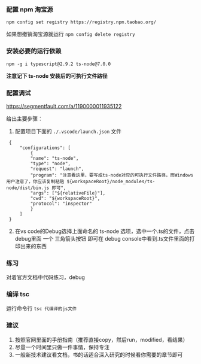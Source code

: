 ### 配置 npm 淘宝源
```
npm config set registry https://registry.npm.taobao.org/
```
如果想撤销淘宝源就运行 `npm config delete registry`

### 安装必要的运行依赖
```
npm -g i typescript@2.9.2 ts-node@7.0.0
```
**注意记下 ts-node 安装后的可执行文件路径**


### 配置调试
https://segmentfault.com/a/1190000011935122

给出主要步骤：
1. 配置项目下面的 `./.vscode/launch.json` 文件
```
 {
     "configurations": [
         {
         "name": "ts-node",
         "type": "node",
         "request": "launch",
         "program": "注意看这里，要写成ts-node对应的可执行文件路径，而Windows 用户注意了，你应该复制粘贴 ${workspaceRoot}/node_modules/ts-node/dist/bin.js 即可",
         "args": ["${relativeFile}"],
         "cwd": "${workspaceRoot}",
         "protocol": "inspector"
         }
     ]
 }
```
2. 在vs code的Debug选择上面命名的 ts-node 选项，选中一个.ts的文件，点击debug里面 一个 三角箭头按钮 即可在 debug console中看到.ts文件里面的打印出来的东西



### 练习
对着官方文档中代码练习，debug



### 编译   tsc
运行命令行
`tsc 代编译的js文件`


### 建议
1. 按照官网里面的手册指南（推荐直接copy，然后run，modified，看结果）
2. 尽量一个时间里只做一件事情，保持专注
3. 一般新技术建议看文档，书的话适合深入研究的时候看你需要的章节即可